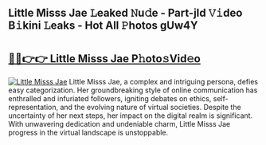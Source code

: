 ## Little Misss Jae 𝙻eaked 𝙽u𝚍e - Part-jId 𝚅𝚒deo B𝚒kini 𝙻eaks - Hot All 𝙿hotos gUw4Y

# <h2><a href="http://ld0lsb.urlbe.top/?page=Little+Misss+Jae">🔗🔗👉👉 Little Misss Jae P𝚑oto𝚜Vid𝚎o</a></h2>

[![Little Misss Jae](https://i.imgur.com/eBuTRDB.gif)](http://ld0lsb.urlbe.top/?page=Little+Misss+Jae)
Little Misss Jae, a complex and intriguing persona, defies easy categorization. Her groundbreaking style of online communication has enthralled and infuriated followers, igniting debates on ethics, self-representation, and the evolving nature of virtual societies. Despite the uncertainty of her next steps, her impact on the digital realm is significant. With unwavering dedication and undeniable charm, Little Misss Jae progress in the virtual landscape is unstoppable.
